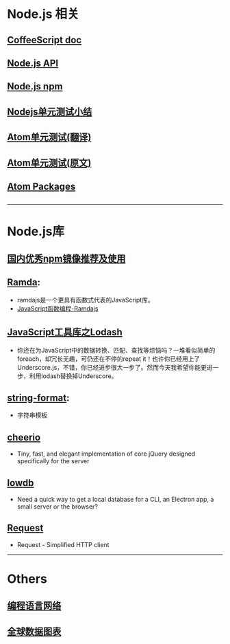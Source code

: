 # Node.js 相关

## [CoffeeScript doc](http://coffeescript.org/)
## [Node.js API](https://nodejs.org/api/)
## [Node.js npm ](https://www.npmjs.com/)
## [Nodejs单元测试小结](https://segmentfault.com/a/1190000002921481)
## [Atom单元测试(翻译)](https://segmentfault.com/a/1190000003059231)
## [Atom单元测试(原文)](https://atom.io/docs/v1.5.4/hacking-atom-writing-specs)
## [Atom Packages](https://atom.io/packages)
##
-----------------------
# Node.js库
## [国内优秀npm镜像推荐及使用](http://riny.net/2014/cnpm/)
## [Ramda](http://ramdajs.com/docs/):
- ramdajs是一个更具有函数式代表的JavaScript库。
- [JavaScript函数编程-Ramdajs](http://www.cnblogs.com/whitewolf/p/javascript-functional-programming-Ramdajs.html)   

## [JavaScript工具库之Lodash](http://greengerong.com/blog/2015/04/11/qian-duan-ku-zhi-lodash/)
- 你还在为JavaScript中的数据转换、匹配、查找等烦恼吗？一堆看似简单的foreach，却冗长无趣，可仍还在不停的repeat it！也许你已经用上了Underscore.js，不错，你已经进步很大一步了。然而今天我希望你能更进一步，利用lodash替换掉Underscore。

## [string-format](https://github.com/davidchambers/string-format):
- 字符串模板

## [cheerio](https://github.com/cheeriojs/cheerio)
- Tiny, fast, and elegant implementation of core jQuery designed specifically for the server

## [lowdb](https://github.com/typicode/lowdb)
- Need a quick way to get a local database for a CLI, an Electron app, a small server or the browser?

## [Request](https://github.com/request/request)
- Request - Simplified HTTP client
-----------------------

# Others
## [编程语言网络](http://exploringdata.github.io/vis/programming-languages-influence-network/)
## [全球数据图表](http://exploringdata.github.io/)
